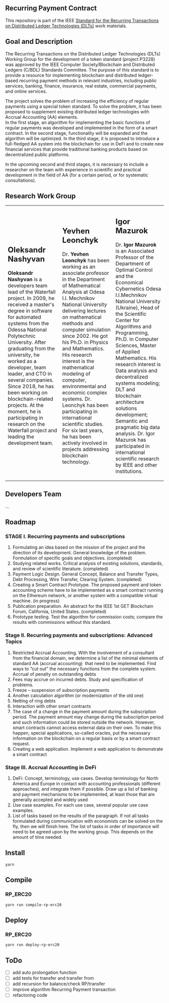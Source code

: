 ## Recurring Payment Contract

This repository is part of the IEEE [Standard for the Recurring Transactions on Distributed Ledger Technologies (DLTs)](https://opensource.ieee.org/oscom/official-project-requests/-/issues/15) work materials.

## Goal and Description

The Recurring Transactions on the Distributed Ledger Technologies (DLTs) Working Group for the development of a token standard (project P3228) was approved by the IEEE Computer Society/Blockchain and Distributed Ledgers (C/BDL) Standards Committee. The purpose of this standard is to provide a resource for implementing blockchain and distributed ledger-based recurring payment methods in relevant industries, including public services, banking, finance, insurance, real estate, commercial payments, and online services.  

The project solves the problem of increasing the efficiency of regular payments using a special token standard. To solve the problem, it has been proposed to supplement existing distributed ledger technologies with Accrual Accounting (AA) elements.  
In the first stage, an algorithm for implementing the basic functions of regular payments was developed and implemented in the form of a smart contract. In the second stage, functionality will be expanded and the algorithm will be optimized. In the third stage, it is proposed to introduce a full-fledged AA system into the blockchain for use in DeFi and to create new financial services that provide traditional banking products based on decentralized public platforms.

In the upcoming second and third stages, it is necessary to include a researcher on the team with experience in scientific and practical development in the field of AA (for a certain period, or for systematic consultations).   

## Research Work Group

<table><tbody><tr><td><h2>Oleksandr Nashyvan&nbsp;</h2><p><strong>Oleksandr Nashyvan</strong> is a developers team lead of the Waterfall project. In 2009, he received a master's degree in software for automated systems from the Odessa National Polytechnic University. After graduating from the university, he worked as a developer, team leader, and CTO in several companies. Since 2018, he has been working on blockchain-related projects. At the moment, he is participating in research on the Waterfall project and leading the development team.&nbsp;</p></td><td><h2>Yevhen Leonchyk</h2><p>Dr.<strong> Yevhen Leonchyk</strong> has been working as an associate professor in the Department of Mathematical Analysis at Odesa I.I. Mechnikov National University delivering lectures on mathematical methods and computer simulation since 2002. He got his Ph.D. in Physics and Mathematics. His research interest is the mathematical modeling of computer, environmental and economic complex systems. Dr. Leonchyk has been participating in international scientific studies. For six last years, he has been actively involved in projects addressing blockchain technology.</p></td><td><h2>Igor Mazurok</h2><p>Dr.<strong> Igor Mazurok</strong> is an Associated Professor of the Department of Optimal Control and the Economical Cybernetics Odesa I.I.Mechnikov National University (Ukraine), Head of the Scientific Center for Algorithms and Programming, Ph.D. in Computer Sciences, Master of Applied Mathematics. His research interest is Data analysis and decentralized systems modeling; DLT and blockchain architecture solutions development; Semantic and pragmatic big data analysis. Dr. Igor Mazurok has participated in international scientific research by IEEE and other institutions.</p></td></tr></tbody></table>

## Developers Team

…

## Roadmap

### STAGE I. Recurring payments and subscriptions

1.  Formulating an idea based on the mission of the project and the direction of its development. General knowledge of the problem. Formulation of specific goals and objectives. (completed)
2.  Studying related works. Critical analysis of existing solutions, standards, and review of scientific literature. (completed)
3.  Payment Logic Design. General Concept, Balance and Transfer Types, Debt Processing, Wire Transfer, Clearing System. (completed)
4.  Creating a Smart Contract Prototype. The proposed payment and token accounting scheme have to be implemented as a smart contract running on the Ethereum network, or another system with a compatible virtual machine. (in progress)
5.  Publication preparation. An abstract for the IEEE 1st GET Blockchain Forum, California, United States. (completed)
6.  Prototype testing. Test the algorithm for commission costs; compare the results with commissions without this standard.

### Stage II. Recurring payments and subscriptions: Advanced Topics

1.  Restricted Accrual Accounting. With the involvement of a consultant from the financial domain, we determine a list of the minimal elements of standard AA (accrual accounting)  that need to be implemented. Find ways to “cut out” the necessary functions from the complete system. Accrual of penalty on outstanding debts
2.  Fees may accrue on incurred debts. Study and specification of problems. 
3.  Freeze – suspension of subscription payments
4.  Another calculation algorithm (or modernization of the old one)
5.  Netting of ring debts
6.  Interaction with other smart contracts
7.  The case of a change in the payment amount during the subscription period. The payment amount may change during the subscription period and such information could be stored outside the network. However, smart contracts cannot access external data on their own. To make this happen, special applications, so-called oracles, put the necessary information on the blockchain on a regular basis or by a smart contract request.
8.  Creating a web application. Implement a web application to demonstrate a smart contract

### Stage III. Accrual Accounting in DeFi

1.  DeFi: Concept, terminology, use cases. Develop terminology for North America and Europe in contact with accounting professionals (different approaches), and integrate them if possible. Draw up a list of banking and payment mechanisms to be implemented, at least those that are generally accepted and widely used
2.  Use case examples. For each use case, several popular use case examples.
3.  List of tasks based on the results of the paragraph. If not all tasks formulated during communication with economists can be solved on the fly, then we will finish here. The list of tasks in order of importance will need to be agreed upon by the working group. This depends on the amount of time needed.

## Install

`yarn`

## Compile

### RP\_ERC20

`yarn run compile-rp-erc20`

## Deploy

### RP\_ERC20

`yarn run deploy-rp-erc20`

## ToDo

*   [ ] add auto prolongation function
*   [ ] add tests for transfer and transfer from
*   [ ] add recursion for balance/check RP/transfer
*   [ ] improve algorithm Recurring Payment transaction
*   [ ] refactoring code
